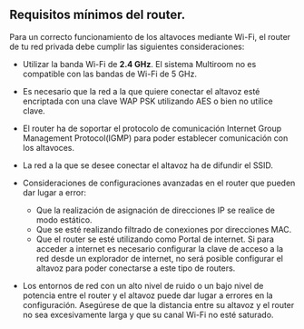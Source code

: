 ## Requisitos mínimos del router.

Para un correcto funcionamiento de los altavoces mediante Wi-Fi, el router de tu red privada debe cumplir las siguientes consideraciones:

- Utilizar la banda Wi-Fi de <b>2.4 GHz</b>. El sistema Multiroom no es compatible con las bandas de Wi-Fi de 5 GHz.

- Es necesario que la red a la que quiere conectar el altavoz esté encriptada con una clave WAP PSK utilizando AES o bien no utilice clave.

- El router ha de soportar el protocolo de comunicación Internet Group Management Protocol(IGMP) para poder establecer comunicación con los altavoces.

- La red a la que se desee conectar el altavoz ha de difundir el SSID.

- Consideraciones de configuraciones avanzadas en el router que pueden dar lugar a error:
  - Que la realización de asignación de direcciones IP se realice de modo estático.
  -	Que se esté realizando filtrado de conexiones por direcciones MAC.
  - Que el router se esté utilizando como Portal de internet. Si para acceder a internet es necesario configurar la clave de acceso a la red desde un explorador de internet, no será posible configurar el altavoz para poder conectarse a este tipo de routers. <br>

- Los entornos de red con un alto nivel de ruido o un bajo nivel de potencia entre el router y el altavoz puede dar lugar a errores en la configuración. Asegúrese de que la distancia entre su altavoz y el router no sea excesivamente larga y que su canal Wi-Fi no esté saturado.


